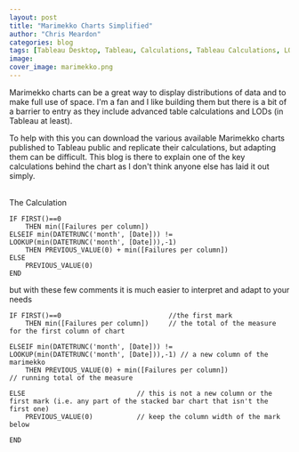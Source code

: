 ```yaml
---
layout: post
title: "Marimekko Charts Simplified"
author: "Chris Meardon"
categories: blog
tags: [Tableau Desktop, Tableau, Calculations, Tableau Calculations, LODs]
image: 
cover_image: marimekko.png
---
```

Marimekko charts can be a great way to display distributions of data and to make full use of space. I'm a fan and I like building them but there is a bit of a barrier to entry as they include advanced table calculations and LODs (in Tableau at least). 

To help with this you can download the various available Marimekko charts published to Tableau public and replicate their calculations, but adapting them can be difficult. This blog is there to explain one of the key calculations behind the chart as I don't think anyone else has laid it out simply.

<br> The Calculation
```
IF FIRST()==0
    THEN min([Failures per column])
ELSEIF min(DATETRUNC('month', [Date])) != LOOKUP(min(DATETRUNC('month', [Date])),-1)
    THEN PREVIOUS_VALUE(0) + min([Failures per column])
ELSE
    PREVIOUS_VALUE(0)
END
```

but with these few comments it is much easier to interpret and adapt to your needs
```
IF FIRST()==0                           //the first mark 
    THEN min([Failures per column])     // the total of the measure for the first column of chart

ELSEIF min(DATETRUNC('month', [Date])) != LOOKUP(min(DATETRUNC('month', [Date])),-1) // a new column of the marimekko
    THEN PREVIOUS_VALUE(0) + min([Failures per column])                              // running total of the measure

ELSE                            // this is not a new column or the first mark (i.e. any part of the stacked bar chart that isn't the first one)
    PREVIOUS_VALUE(0)           // keep the column width of the mark below

END
```